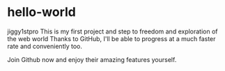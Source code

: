 # hello-world
jiggy1stpro
This is my first project and step to freedom and exploration of the web world
Thanks to GitHub, I'll be able to progress at a much faster rate and conveniently too. 


Join Github now and enjoy their amazing features yourself.

